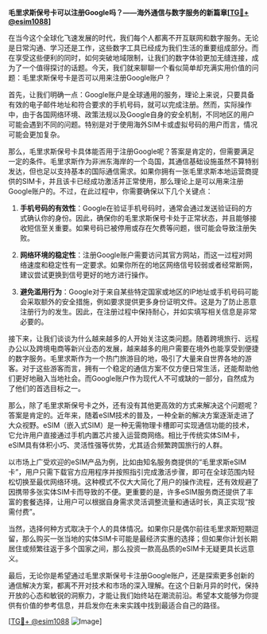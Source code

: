 **毛里求斯保号卡可以注册Google吗？——海外通信与数字服务的新篇章[[TG💪+ @esim1088](https://t.me/s/esim1088)]**

在当今这个全球化飞速发展的时代，我们每个人都离不开互联网和数字服务。无论是日常沟通、学习还是工作，这些数字工具已经成为我们生活的重要组成部分。而在享受这些便利的同时，如何突破地域限制，让我们的数字体验更加无缝连接，成为了一个值得探讨的话题。今天，我们就来聊聊一个看似简单却充满实用价值的问题：毛里求斯保号卡是否可以用来注册Google账户？

首先，让我们明确一点：Google账户是全球通用的服务，理论上来说，只要具备有效的电子邮件地址和符合要求的手机号码，就可以完成注册。然而，实际操作中，由于各国网络环境、政策法规以及Google自身的安全机制，不同地区的用户可能会遇到不同的问题。特别是对于使用海外SIM卡或虚拟号码的用户而言，情况可能会更加复杂。

那么，毛里求斯保号卡具体能否用于注册Google呢？答案是肯定的，但需要满足一定的条件。毛里求斯作为非洲东海岸的一个岛国，其通信基础设施虽然不算特别发达，但也足以支持基本的国际通信需求。如果你拥有一张毛里求斯本地运营商提供的SIM卡，并且该卡已经成功激活并正常使用，那么理论上是可以用来注册Google账户的。不过，在此过程中，你需要确保以下几个关键点：

1. **手机号码的有效性**：Google在验证手机号码时，通常会通过发送验证码的方式确认你的身份。因此，确保你的毛里求斯保号卡处于正常状态，并且能够接收短信至关重要。如果号码已被停用或存在欠费等问题，很可能会导致注册失败。

2. **网络环境的稳定性**：注册Google账户需要访问其官方网站，而这一过程对网络速度和稳定性有一定要求。如果你所在的地区网络信号较弱或者经常断网，建议尝试更换到信号更好的地方进行操作。

3. **避免滥用行为**：Google对于来自某些特定国家或地区的IP地址或手机号码可能会采取额外的安全措施，例如要求提供更多身份证明文件。这是为了防止恶意注册行为的发生。因此，在注册过程中保持耐心，并如实填写相关信息是非常必要的。

接下来，让我们谈谈为什么越来越多的人开始关注这类问题。随着跨境旅行、远程办公以及跨境电商等新兴业态的发展，越来越多的用户需要在境外也能享受到便捷的数字服务。毛里求斯作为一个热门旅游目的地，吸引了大量来自世界各地的游客。对于这些游客而言，拥有一个稳定的通信方案不仅方便日常生活，还能帮助他们更好地融入当地社会。而Google账户作为现代人不可或缺的一部分，自然成为了他们的首选目标之一。

那么，除了毛里求斯保号卡之外，还有没有其他更高效的方式来解决这个问题呢？答案是肯定的。近年来，随着eSIM技术的普及，一种全新的解决方案逐渐走进了大众视野。eSIM（嵌入式SIM）是一种无需物理卡槽即可实现通信功能的技术，它允许用户直接通过手机内置芯片接入运营商网络。相比于传统实体SIM卡，eSIM具有体积小巧、灵活性强等优势，尤其适合频繁跨国旅行的人群。

以市场上广受欢迎的eSIM产品为例，比如由知名服务商提供的“毛里求斯eSIM卡”，用户只需下载官方应用程序并按照指引完成激活步骤，即可在全球范围内轻松切换至最优网络环境。这种模式不仅大大简化了用户的操作流程，还有效规避了因携带多张实体SIM卡而导致的不便。更重要的是，许多eSIM服务商还提供了丰富的套餐选择，让用户可以根据自身需求灵活调整流量和通话时长，真正实现“按需付费”。

当然，选择何种方式取决于个人的具体情况。如果你只是偶尔前往毛里求斯短期逗留，那么购买一张当地的实体SIM卡可能是最经济实惠的选择；但如果你计划长期居住或频繁往返于多个国家之间，那么投资一款高品质的eSIM卡无疑更具长远意义。

最后，无论你是希望通过毛里求斯保号卡注册Google账户，还是探索更多创新的通信解决方案，都离不开对技术和市场的深入理解。在这个日新月异的时代，保持开放的心态和敏锐的洞察力，才能让我们始终站在潮流前沿。希望本文能够为你提供有价值的参考信息，并启发你在未来实践中找到最适合自己的路径。

[[TG💪+ @esim1088](https://t.me/s/esim1088) ![Image](https://i.postimg.cc/4NQfJmqS/Snipaste-2025-05-13-00-14-12.png)]